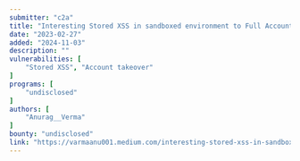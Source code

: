 ```yaml
---
submitter: "c2a"
title: "Interesting Stored XSS in sandboxed environment to Full Account Takeover"
date: "2023-02-27"
added: "2024-11-03"
description: ""
vulnerabilities: [
    "Stored XSS", "Account takeover"
]
programs: [
    "undisclosed"
]
authors: [
    "Anurag__Verma"
]
bounty: "undisclosed"
link: "https://varmaanu001.medium.com/interesting-stored-xss-in-sandboxed-environment-to-full-account-takeover-32e541062938"
---
```




